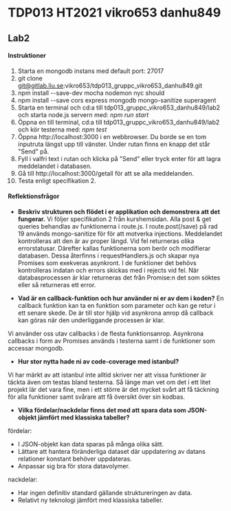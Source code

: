 # TDP013 HT2021 vikro653 danhu849


## Lab2

#### Instruktioner
1. Starta en mongodb instans med default port: 27017 
2. git clone git@gitlab.liu.se:vikro653/tdp013_gruppc_vikro653_danhu849.git
3. npm install --save-dev mocha nodemon nyc should
4. npm install --save cors express mongodb mongo-sanitize superagent
5. Starta en terminal och cd:a till tdp013_gruppc_vikro653_danhu849/lab2 och starta node.js servern med: _npm run start_
6. Öppna en till terminal, cd:a till tdp013_gruppc_vikro653_danhu849/lab2 och kör testerna med: _npm test_
7. Öppna http://localhost:3000 i en webbrowser. Du borde se en tom inputruta längst upp till vänster. Under rutan finns en knapp det står "Send" på.
8. Fyll i valfri text i rutan och klicka på "Send" eller tryck enter för att lagra meddelandet i databasen.
9. Gå till http://localhost:3000/getall för att se alla meddelanden.
10. Testa enligt specifikation 2.


#### Reflektionsfrågor

- **Beskriv strukturen och flödet i er applikation och demonstrera att det fungerar.**
Vi följer specifikation 2 från kurshemsidan.
Alla post & get queries behandlas av funktionerna i route.js. I route.post(/save) på rad 19 används mongo-sanitize för
för att motverka injections. Meddelandet kontrolleras att den är av proper längd. Vid fel returneras olika errorstatusar.
Därefter kallas funktionerna som berör och modifierar databasen. Dessa återfinns i requestHandlers.js och skapar nya Promises
som exekveras asynkront. I de funktioner det behövs kontrolleras indatan och errors skickas med i rejects vid fel.
När databasprocessen är klar returneras det från Promise:n det som söktes eller så returneras ett error. 

- **Vad är en callback-funktion och hur använder ni er av dem i koden?**
En callback funktion kan ta en funktion som parameter och kan ge retur i ett senare skede. De är till stor hjälp vid
asynkrona anrop då callback kan göras när den underliggande processen är klar.

Vi använder oss utav callbacks i de flesta funktionsanrop. Asynkrona callbacks i form av Promises används i testerna
samt i de funktioner som accessar mongodb.

- **Hur stor nytta hade ni av code-coverage med istanbul?**

Vi har märkt av att istanbul inte alltid skriver ner att vissa funktioner är täckta även om testas bland testerna.
Så länge man vet om det i ett litet projekt lär det vara fine, men i ett större är det mycket svårt att få täckning
för alla funktioner samt svårare att få översikt över sin kodbas.

- **Vilka fördelar/nackdelar finns det med att spara data som JSON-objekt jämfört med klassiska tabeller?**

fördelar: 
* I JSON-objekt kan data sparas på många olika sätt. 
* Lättare att hantera föränderliga dataset där uppdatering av datans relationer konstant behöver uppdateras.
* Anpassar sig bra för stora datavolymer. 
        
nackdelar: 
* Har ingen definitiv standard gällande struktureringen av data.
* Relativt ny teknologi jämfört med klassiska tabeller.

